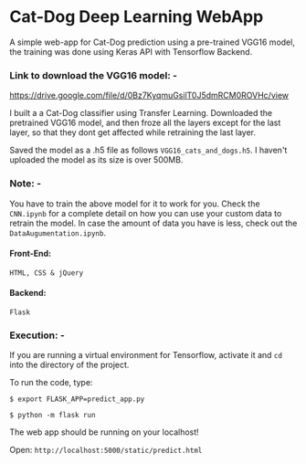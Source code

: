 # Cat-Dog Deep Learning WebApp

A simple web-app for Cat-Dog prediction using a pre-trained VGG16 model, the training was done using Keras API with Tensorflow
Backend.

### Link to download the VGG16 model: -
 
https://drive.google.com/file/d/0Bz7KyqmuGsilT0J5dmRCM0ROVHc/view 

I built a a Cat-Dog classifier using Transfer Learning.
Downloaded the pretrained VGG16 model, and then froze all the layers except for the last layer, so that they dont 
get affected while retraining the last layer.

Saved the model as a .h5 file as follows `VGG16_cats_and_dogs.h5`. I haven't uploaded the model as its size is over 500MB.

### Note: - 

You have to train the above model for it to work for you. Check the `CNN.ipynb` for a complete detail on how
you can use your custom data to retrain the model. In case the amount of data you have is less, check out the `DataAugumentation.ipynb`.

#### Front-End:

`HTML, CSS & jQuery`

#### Backend:

`Flask`

### Execution: -

If you are running a virtual environment for Tensorflow, activate it and `cd` into the directory of the project.

To run the code, type:

```
$ export FLASK_APP=predict_app.py

$ python -m flask run
```

The web app should be running on your localhost!

Open: `http://localhost:5000/static/predict.html`
